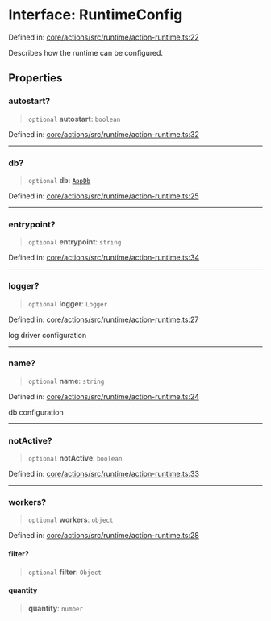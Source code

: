 # Interface: RuntimeConfig

Defined in: [core/actions/src/runtime/action-runtime.ts:22](https://github.com/LaWebcapsule/orbits/blob/fdabe4406970f5d9afffe326fe940d326210b361/core/actions/src/runtime/action-runtime.ts#L22)

Describes how the runtime can be configured.

## Properties

### autostart?

> `optional` **autostart**: `boolean`

Defined in: [core/actions/src/runtime/action-runtime.ts:32](https://github.com/LaWebcapsule/orbits/blob/fdabe4406970f5d9afffe326fe940d326210b361/core/actions/src/runtime/action-runtime.ts#L32)

***

### db?

> `optional` **db**: [`AppDb`](AppDb.md)

Defined in: [core/actions/src/runtime/action-runtime.ts:25](https://github.com/LaWebcapsule/orbits/blob/fdabe4406970f5d9afffe326fe940d326210b361/core/actions/src/runtime/action-runtime.ts#L25)

***

### entrypoint?

> `optional` **entrypoint**: `string`

Defined in: [core/actions/src/runtime/action-runtime.ts:34](https://github.com/LaWebcapsule/orbits/blob/fdabe4406970f5d9afffe326fe940d326210b361/core/actions/src/runtime/action-runtime.ts#L34)

***

### logger?

> `optional` **logger**: `Logger`

Defined in: [core/actions/src/runtime/action-runtime.ts:27](https://github.com/LaWebcapsule/orbits/blob/fdabe4406970f5d9afffe326fe940d326210b361/core/actions/src/runtime/action-runtime.ts#L27)

log driver configuration

***

### name?

> `optional` **name**: `string`

Defined in: [core/actions/src/runtime/action-runtime.ts:24](https://github.com/LaWebcapsule/orbits/blob/fdabe4406970f5d9afffe326fe940d326210b361/core/actions/src/runtime/action-runtime.ts#L24)

db configuration

***

### notActive?

> `optional` **notActive**: `boolean`

Defined in: [core/actions/src/runtime/action-runtime.ts:33](https://github.com/LaWebcapsule/orbits/blob/fdabe4406970f5d9afffe326fe940d326210b361/core/actions/src/runtime/action-runtime.ts#L33)

***

### workers?

> `optional` **workers**: `object`

Defined in: [core/actions/src/runtime/action-runtime.ts:28](https://github.com/LaWebcapsule/orbits/blob/fdabe4406970f5d9afffe326fe940d326210b361/core/actions/src/runtime/action-runtime.ts#L28)

#### filter?

> `optional` **filter**: `Object`

#### quantity

> **quantity**: `number`
